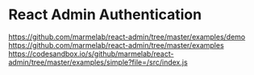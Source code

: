 # React Admin Authentication
https://github.com/marmelab/react-admin/tree/master/examples/demo
https://github.com/marmelab/react-admin/tree/master/examples
https://codesandbox.io/s/github/marmelab/react-admin/tree/master/examples/simple?file=/src/index.js